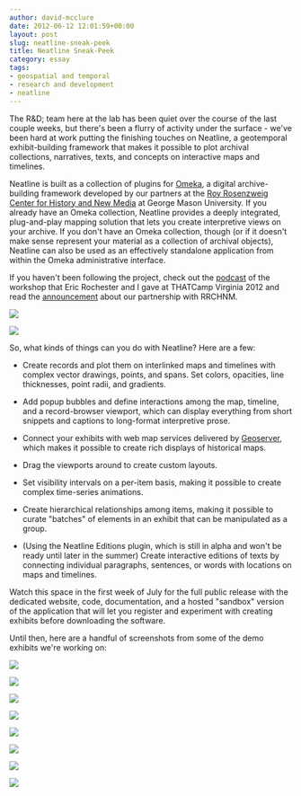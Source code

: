 ```yaml
---
author: david-mcclure
date: 2012-06-12 12:01:59+00:00
layout: post
slug: neatline-sneak-peek
title: Neatline Sneak-Peek
category: essay
tags:
- geospatial and temporal
- research and development
- neatline
---
```


The R&D; team here at the lab has been quiet over the course of the last couple weeks, but there's been a flurry of activity under the surface - we've been hard at work putting the finishing touches on Neatline, a geotemporal exhibit-building framework that makes it possible to plot archival collections, narratives, texts, and concepts on interactive maps and timelines.

Neatline is built as a collection of plugins for [Omeka](http://omeka.org/), a digital archive-building framework developed by our partners at the [Roy Rosenzweig Center for History and New Media](http://chnm.gmu.edu/) at George Mason University. If you already have an Omeka collection, Neatline provides a deeply integrated, plug-and-play mapping solution that lets you create interpretive views on your archive. If you don't have an Omeka collection, though (or if it doesn't make sense represent your material as a collection of archival objects), Neatline can also be used as an effectively standalone application from within the Omeka administrative interface.

If you haven't been following the project, check out the [podcast](https://scholarslab.org/podcasts/thatcampva-2012-neatline-workshop/) of the workshop that Eric Rochester and I gave at THATCamp Virginia 2012 and read the [announcement](https://scholarslab.org/announcements/scholars-lab-and-chnm-partner-on-omeka-neatline/) about our partnership with RRCHNM.




[![](http://static.scholarslab.org/wp-content/uploads/2012/06/editor-layout-editor-300x187.jpg)](https://scholarslab.org/geospatial-and-temporal/neatline-sneak-peek/attachment/editor-layout-editor/)







[![](http://static.scholarslab.org/wp-content/uploads/2012/06/editor-map-styles-300x187.jpg)](https://scholarslab.org/geospatial-and-temporal/neatline-sneak-peek/attachment/editor-map-styles/)




So, what kinds of things can you do with Neatline? Here are a few:




	
  * Create records and plot them on interlinked maps and timelines with complex vector drawings, points, and spans. Set colors, opacities, line thicknesses, point radii, and gradients.

	
  * Add popup bubbles and define interactions among the map, timeline, and a record-browser viewport, which can display everything from short snippets and captions to long-format interpretive prose.

	
  * Connect your exhibits with web map services delivered by [Geoserver](http://geoserver.org/display/GEOS/Welcome), which makes it possible to create rich displays of historical maps.

	
  * Drag the viewports around to create custom layouts.

	
  * Set visibility intervals on a per-item basis, making it possible to create complex time-series animations.

	
  * Create hierarchical relationships among items, making it possible to curate "batches" of elements in an exhibit that can be manipulated as a group.

	
  * (Using the Neatline Editions plugin, which is still in alpha and won't be ready until later in the summer) Create interactive editions of texts by connecting individual paragraphs, sentences, or words with locations on maps and timelines.



Watch this space in the first week of July for the full public release with the dedicated website, code, documentation, and a hosted "sandbox" version of the application that will let you register and experiment with creating exhibits before downloading the software.

Until then, here are a handful of screenshots from some of the demo exhibits we're working on:

[![](http://static.scholarslab.org/wp-content/uploads/2012/06/chancellorsville-1-1024x627.jpg)](https://scholarslab.org/geospatial-and-temporal/neatline-sneak-peek/attachment/chancellorsville-1/)

[![](http://static.scholarslab.org/wp-content/uploads/2012/06/chancellorsville-2-1024x626.jpg)](https://scholarslab.org/geospatial-and-temporal/neatline-sneak-peek/attachment/chancellorsville-2/)

[![](http://static.scholarslab.org/wp-content/uploads/2012/06/chancellorsville-3-1024x629.jpg)](https://scholarslab.org/geospatial-and-temporal/neatline-sneak-peek/attachment/chancellorsville-3/)

[![](http://static.scholarslab.org/wp-content/uploads/2012/06/chancellorsville-4-1024x628.jpg)](https://scholarslab.org/geospatial-and-temporal/neatline-sneak-peek/attachment/chancellorsville-4/)

[![](http://static.scholarslab.org/wp-content/uploads/2012/06/editor-layout-editor-1024x638.jpg)](https://scholarslab.org/geospatial-and-temporal/neatline-sneak-peek/attachment/editor-layout-editor/)

[![](http://static.scholarslab.org/wp-content/uploads/2012/06/editor-map-styles-1024x638.jpg)](https://scholarslab.org/geospatial-and-temporal/neatline-sneak-peek/attachment/editor-map-styles/)

[![](http://static.scholarslab.org/wp-content/uploads/2012/06/fredericksburg-1-1024x622.jpg)](https://scholarslab.org/geospatial-and-temporal/neatline-sneak-peek/attachment/fredericksburg-1/)

[![](http://static.scholarslab.org/wp-content/uploads/2012/06/fredericksburg-2-1024x640.jpg)](https://scholarslab.org/geospatial-and-temporal/neatline-sneak-peek/attachment/fredericksburg-2/)
